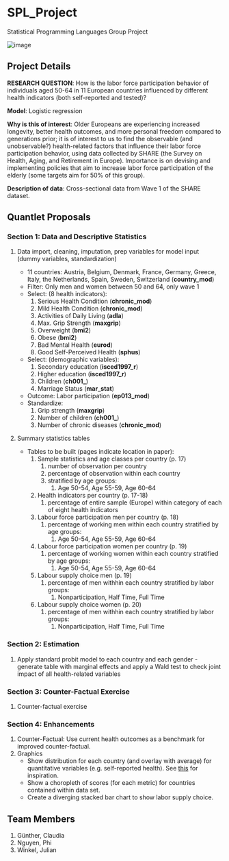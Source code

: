 # SPL_Project

Statistical Programming Languages Group Project

![image](https://imgs.xkcd.com/comics/machine_learning.png)

## Project Details

**RESEARCH QUESTION**: How is the labor force participation behavior of individuals aged 50-64 in 11 European countries influenced by different health indicators (both self-reported and tested)?

**Model**: Logistic regression

**Why is this of interest**: Older Europeans are experiencing increased longevity, better health outcomes, and more personal freedom compared to generations prior; it is of interest to us to find the observable (and unobservable?) health-related factors that influence their labor force participation behavior, using data collected by SHARE (the Survey on Health, Aging, and Retirement in Europe). Importance is on devising and implementing policies that aim to increase labor force participation of the elderly (some targets aim for 50% of this group).

**Description of data**: Cross-sectional data from Wave 1 of the SHARE dataset.

## Quantlet Proposals

### Section 1: Data and Descriptive Statistics

1. Data import, cleaning, imputation, prep variables for model input (dummy variables, standardization)
    - 11 countries: Austria, Belgium, Denmark, France, Germany, Greece, Italy, the Netherlands, Spain, Sweden, Switzerland (**country_mod**)
    - Filter: Only men and women between 50 and 64, only wave 1
    - Select: (8 health indicators):
        1. Serious Health Condition (**chronic_mod**)
        2. Mild Health Condition (**chronic_mod**)
        3. Activities of Daily Living (**adla**)
        4. Max. Grip Strength (**maxgrip**)
        5. Overweight (**bmi2**)
        6. Obese (**bmi2**)
        7. Bad Mental Health (**eurod**)
        8. Good Self-Perceived Health (**sphus**)
    - Select: (demographic variables):
        1. Secondary education (**isced1997_r**)
        2. Higher education (**isced1997_r**)
        3. Children (**ch001_**)
        4. Marriage Status (**mar_stat**)
    - Outcome: Labor participation (**ep013_mod**)
    - Standardize:
        1. Grip strength (**maxgrip**)
        2. Number of children (**ch001_**)
        3. Number of chronic diseases (**chronic_mod**)

2. Summary statistics tables
    - Tables to be built (pages indicate location in paper):
        1. Sample statistics and age classes per country (p. 17)
            1. number of observation per country
            2. percentage of observation within each country
            3. stratified by age groups:
                1. Age 50-54, Age 55-59, Age 60-64
        2. Health indicators per country (p. 17-18)
            1. percentage of entire sample (Europe) within category of each of eight health indicators
        3. Labour force participation men per country (p. 18)
            1. percentage of working men within each country stratified by age groups:
                1. Age 50-54, Age 55-59, Age 60-64
        4. Labour force participation women per country (p. 19)
            1. percentage of working women within each country stratified by age groups:
                1. Age 50-54, Age 55-59, Age 60-64
        5. Labour supply choice men (p. 19)
            1. percentage of men withhin each country stratified by labor groups:
                1. Nonparticipation, Half Time, Full Time
        6. Labour supply choice women (p. 20)
            1. percentage of men withhin each country stratified by labor groups:
                1. Nonparticipation, Half Time, Full Time

### Section 2: Estimation

1. Apply standard probit model to each country and each gender - generate table with marginal effects and apply a Wald test to check joint impact of all health-related variables

### Section 3: Counter-Factual Exercise

1. Counter-factual exercise

### Section 4: Enhancements

1. Counter-Factual: Use current health outcomes as a benchmark for improved counter-factual.
2. Graphics
    - Show distribution for each country (and overlay with average) for quantitative variables (e.g. self-reported health). See [this](https://ourworldindata.org/wp-content/uploads/2017/04/The-distribution-of-life-satisfaction.png) for inspiration.
    - Show a choropleth of scores (for each metric) for countries contained within data set.
    - Create a diverging stacked bar chart to show labor supply choice.

## Team Members

1. Günther, Claudia
2. Nguyen, Phi
3. Winkel, Julian
